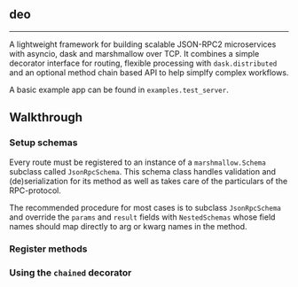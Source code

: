 ## deo
---------

A lightweight framework for building scalable JSON-RPC2 microservices with asyncio, dask and marshmallow over TCP. It combines a simple decorator interface for routing, flexible processing with ``dask.distributed`` and an optional method chain based API to help simplfy complex workflows. 

A basic example app can be found in ``examples.test_server``.

## Walkthrough


### Setup schemas 

Every route must be registered to an instance of a ``marshmallow.Schema`` subclass called ``JsonRpcSchema``. This schema class handles validation and (de)serialization for its method as well as takes care of the particulars of the RPC-protocol.   

The recommended procedure for most cases is to subclass ``JsonRpcSchema`` and override the ``params`` and ``result`` fields with ``NestedSchemas`` whose field names should map directly to arg or kwarg names in the method.  


### Register methods  


### Using the ``chained`` decorator 


### 
